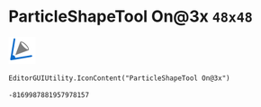 # ParticleShapeTool On@3x `48x48`
<img src="/img/ParticleShapeTool%20On@3x.png" width=48 height=48>

``` CSharp
EditorGUIUtility.IconContent("ParticleShapeTool On@3x")
```
```
-8169987881957978157
```
